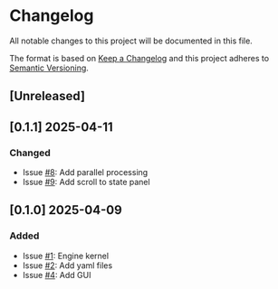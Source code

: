 # Changelog

All notable changes to this project will be documented in this file.

The format is based on [Keep a Changelog](http://keepachangelog.com/en/1.0.0/)
and this project adheres to [Semantic Versioning](http://semver.org/spec/v2.0.0.html).

## [Unreleased]

## [0.1.1] 2025-04-11

### Changed

- Issue [#8](https://github.com/m-marini/qucomp/issues/8): Add parallel processing
- Issue [#9](https://github.com/m-marini/qucomp/issues/9): Add scroll to state panel

## [0.1.0] 2025-04-09

### Added

- Issue [#1](https://github.com/m-marini/qucomp/issues/1): Engine kernel
- Issue [#2](https://github.com/m-marini/qucomp/issues/2): Add yaml files
- Issue [#4](https://github.com/m-marini/qucomp/issues/4): Add GUI
